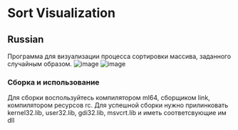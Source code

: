 # Sort Visualization
## Russian
Программа для визуализации процесса сортировки массива, заданного случайным образом.
![image](https://user-images.githubusercontent.com/36266839/230701645-d9980055-0e06-4a82-a348-32c25f09ae01.png)
![image](https://user-images.githubusercontent.com/36266839/230701653-2b3730b4-9e24-469e-9524-476223edbd99.png)
### Сборка и использование
Для сборки воспользуйтесь компилятором ml64, сборщиком link, компилятором ресурсов rc.
Для успешной сборки нужно прилинковать kernel32.lib, user32.lib, gdi32.lib, msvcrt.lib и иметь соответсвующие им dll

